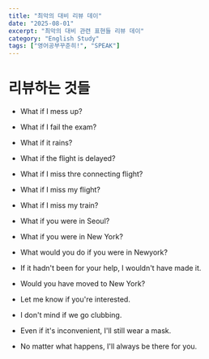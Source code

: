 ```yaml
---
title: "최악의 대비 리뷰 데이"
date: "2025-08-01"
excerpt: "최악의 대비 관련 표현들 리뷰 데이"
category: "English Study"
tags: ["영어공부꾸준히!", "SPEAK"]
---
```


# 리뷰하는 것들

- What if I mess up?
- What if I fail the exam?
- What if it rains?
- What if the flight is delayed?
- What if I miss thre connecting flight?
- What if I miss my flight?
- What if I miss my train?

- What if you were in Seoul?
- What if you were in New York?

- What would you do if you were in Newyork?

- If it hadn't been for your help, I wouldn't have made it.

- Would you have moved to New York?

- Let me know if you're interested.

- I don't mind if we go clubbing.

- Even if it's inconvenient, I'll still wear a mask.

- No matter what happens, I'll always be there for you.
